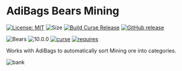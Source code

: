 # AdiBags Bears Mining  
[![License: MIT](https://img.shields.io/badge/License-MIT-yellow.svg)](https://opensource.org/licenses/MIT)
![Size](https://img.shields.io/github/repo-size/N6REJ/AdiBags_Bears_Mining) 
[![Build Curse Release](https://github.com/N6REJ/AdiBags_Bears_Mining/actions/workflows/release.yml/badge.svg)](https://github.com/N6REJ/AdiBags_Bears_Mining/actions/workflows/release.yml) 
[![GitHub release](https://img.shields.io/github/release/N6REJ/AdiBags_Bears_Mining.svg)](https://GitHub.com/N6REJ/AdiBags_Bears_Mining/releases/)

![Bears](https://img.shields.io/badge/Supports-Shadowlands&nbsp;&amp;&nbsp;Dragonflight-0B68D7)
![10.0.0](https://img.shields.io/badge/Ready_for-10.0.0-darkgreen)
[![curse](https://img.shields.io/badge/Curseforge_Project_ID:-446529-purple)](https://www.curseforge.com/wow/addons/adibags_shadowlands_Mining)
[![requires](https://img.shields.io/badge/Requires-AdiBags-brown)](https://www.curseforge.com/wow/addons/adibags)


Works with AdiBags to automatically sort Mining ore into categories.

![bank](https://user-images.githubusercontent.com/1850089/127771688-fb236771-f54f-4c55-849e-641a88e24501.png)
